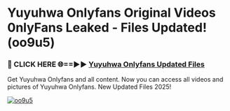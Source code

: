 # Yuyuhwa Onlyfans Original Videos 0nlyFans Leaked - Files Updated! (oo9u5)

<h3>🔴 CLICK HERE 🌐==►► <a href="https://tinyurl.com/2jnfzry5" rel="nofollow">Yuyuhwa Onlyfans Updated Files</a></h3>

Get Yuyuhwa Onlyfans and all content. Now you can access all videos and pictures of Yuyuhwa Onlyfans. New Updated Files 2025!

[![oo9u5](https://i.imgur.com/GyGTBgg.gif)](https://tinyurl.com/2jnfzry5)
